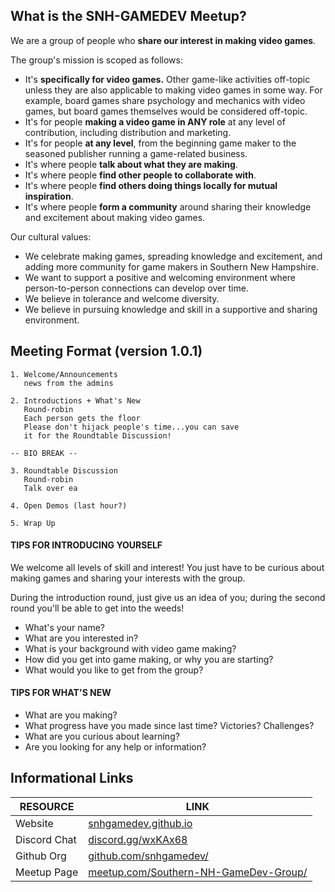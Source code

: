 ## What is the SNH-GAMEDEV Meetup?

We are a group of people who **share our interest in making video games**. 

The group's mission is scoped as follows:

* It's **specifically for video games.** Other game-like activities off-topic unless they are also applicable to making video games in some way. For example, board games share psychology and mechanics with video games, but board games themselves would be considered off-topic.
* It's for people **making a video game in ANY role** at any level of contribution, including distribution and marketing.
* It's for people **at any level**, from the beginning game maker to the seasoned publisher running a game-related business.
* It's where people **talk about what they are making**.
* It's where people **find other people to collaborate with**.
* It's where people **find others doing things locally for mutual inspiration**.
* It's where people **form a community** around sharing their knowledge and excitement about making video games.

Our cultural values:

* We celebrate making games, spreading knowledge and excitement, and adding more community for game makers in Southern New Hampshire.
* We want to support a positive and welcoming environment where person-to-person connections can develop over time.
* We believe in tolerance and welcome diversity.
* We believe in pursuing knowledge and skill in a supportive and sharing environment.


## Meeting Format (version 1.0.1)

```
1. Welcome/Announcements
   news from the admins

2. Introductions + What's New
   Round-robin
   Each person gets the floor
   Please don't hijack people's time...you can save
   it for the Roundtable Discussion!

-- BIO BREAK --

3. Roundtable Discussion
   Round-robin
   Talk over ea

4. Open Demos (last hour?)

5. Wrap Up
```
#### TIPS FOR INTRODUCING YOURSELF

We welcome all levels of skill and interest! You just have to be curious about making games and sharing your interests with the group.

During the introduction round, just give us an idea of you; during the second round you'll be able to get into the weeds!

* What's your name?
* What are you interested in?
* What is your background with video game making?
* How did you get into game making, or why you are starting?
* What would you like to get from the group?

#### TIPS FOR WHAT'S NEW

* What are you making?
* What progress have you made since last time? Victories? Challenges?
* What are you curious about learning?
* Are you looking for any help or information?

## Informational Links

RESOURCE | LINK
--- | ---
Website | [snhgamedev.github.io](https://snhgamedev.github.io)
Discord Chat | [discord.gg/wxKAx68](https://discord.gg/wxKAx68)
Github Org | [github.com/snhgamedev/](https://github.com/snhgamedev/)
Meetup Page | [meetup.com/Southern-NH-GameDev-Group/](https://www.meetup.com/Southern-NH-GameDev-Group/)



